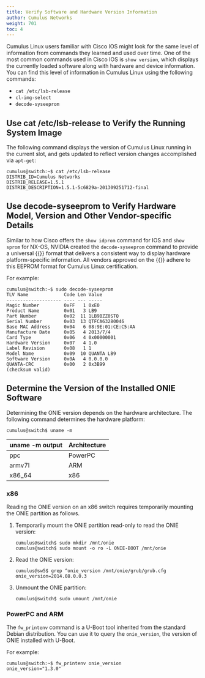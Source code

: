 ```yaml
---
title: Verify Software and Hardware Version Information
author: Cumulus Networks
weight: 701
toc: 4
---
```


Cumulus Linux users familiar with Cisco IOS might look for the same level of information from commands they learned and used over time. One of the most common commands used in Cisco IOS is `show version`, which displays the currently loaded software along with hardware and device information. You can find this level of information in Cumulus Linux using the following commands:

- `cat /etc/lsb-release`
- `cl-img-select`
- `decode-syseeprom`
<!-- vale off -->
## Use cat /etc/lsb-release to Verify the Running System Image
<!-- vale on -->
The following command displays the version of Cumulus Linux running in the current slot, and gets updated to reflect version changes accomplished via `apt-get`:

    cumulus@switch:~$ cat /etc/lsb-release   
    DISTRIB_ID=Cumulus Networks  
    DISTRIB_RELEASE=1.5.1  
    DISTRIB_DESCRIPTION=1.5.1-5c6829a-201309251712-final
<!-- vale off -->
## Use decode-syseeprom to Verify Hardware Model, Version and Other Vendor-specific Details
<!-- vale on -->
Similar to how Cisco offers the `show idprom` command for IOS and `show sprom` for NX-OS, NVIDIA created the `decode-syseeprom` command to provide a universal {{<exlink url="http://en.wikipedia.org/wiki/EEPROM" text="EEPROM">}} format that delivers a consistent way to display hardware platform-specific information. All vendors approved on the {{<exlink url="https://www.nvidia.com/en-us/networking/ethernet-switching/hardware-compatibility-list/" text="Cumulus Linux hardware compatibility list">}} adhere to this EEPROM format for Cumulus Linux certification.

For example:

    cumulus@switch:~$ sudo decode-syseeprom   
    TLV Name             Code Len Value  
    -------------------- ---- --- -----  
    Magic Number         0xFF   1 0xE0  
    Product Name         0x01   3 LB9  
    Part Number          0x02  11 1LB9BZZ0STQ  
    Serial Number        0x03  13 QTFCA63280046  
    Base MAC Address     0x04   6 08:9E:01:CE:C5:AA  
    Manufacture Date     0x05   4 2013/7/4  
    Card Type            0x06   4 0x00000001  
    Hardware Version     0x07   4 1.0  
    Label Revision       0x08   1 1  
    Model Name           0x09  10 QUANTA LB9  
    Software Version     0x0A   4 0.0.0.0  
    QUANTA-CRC           0x00   2 0x3B99  
    (checksum valid)

## Determine the Version of the Installed ONIE Software

Determining the ONIE version depends on the hardware architecture. The following command determines the hardware platform:

    cumulus@switch$ uname -m

| uname -m output | Architecture |
| --------------- | ------------ |
| ppc             | PowerPC      |
| armv7l          | ARM          |
| x86\_64         | x86          |

### x86

Reading the ONIE version on an x86 switch requires temporarily mounting the ONIE partition as follows.

1.  Temporarily mount the ONIE partition read-only to read the ONIE version:

        cumulus@switch$ sudo mkdir /mnt/onie
        cumulus@switch$ sudo mount -o ro -L ONIE-BOOT /mnt/onie

2.  Read the ONIE version:

        cumulus@sw5$ grep ^onie_version /mnt/onie/grub/grub.cfg
        onie_version=2014.08.0.0.3

3.  Unmount the ONIE partition:

        cumulus@switch$ sudo umount /mnt/onie

### PowerPC and ARM

The `fw_printenv` command is a U-Boot tool inherited from the standard Debian distribution. You can use it to query the `onie_version`, the version of ONIE installed with U-Boot.

For example:

    cumulus@switch:~$ fw_printenv onie_version  
    onie_version="1.3.0"
